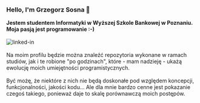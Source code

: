 ### Hello, I'm Grzegorz Sosna 👋
<b>Jestem studentem Informatyki w Wyższej Szkole Bankowej w Poznaniu.
<br>Moja pasją jest programowanie :-)
</b>
<br><br>[<img align="left" alt="linked-in" src="https://img.shields.io/badge/linkedin-%230077B5.svg?&style=for-the-badge&logo=linkedin&logoColor=white" />](https://www.linkedin.com/in/grzegorz-s-569926217/)
<br><br>
Na moim profilu będzie można znaleźć repozytoria wykonane w ramach studiów, jak i te robione "po godzinach", które - mam nadzieję - ukażą ewolucję moich umiejętności programistycznych. 
<br><br>
Być możę, że niektóre z nich nie będą doskonałe pod względem koncepcji, funkcjonalności, jakości kodu... Ale dla mnie bardzo cenne jest pokazanie czegoś takiego, ponieważ daje to skalę porównawczą moich postępów.
<br>
